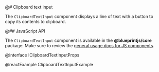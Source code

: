 @# Clipboard text input

The `ClipboardTextInput` component displays a line of text with a button to copy
its contents to clipboard.

@## JavaScript API

The `ClipboardTextInput` component is available in the __@blueprintjs/core__ package.
Make sure to review the [general usage docs for JS components](#blueprint.usage).

@interface IClipboardTextInputProps

@reactExample ClipboardTextInputExample
